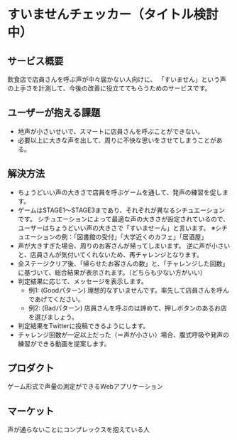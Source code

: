 # すいませんチェッカー（タイトル検討中）

## サービス概要

飲食店で店員さんを呼ぶ声が中々届かない人向けに、
「すいません」という声の上手さを計測して、今後の改善に役立ててもらうためのサービスです。

## ユーザーが抱える課題

- 地声が小さいせいで、スマートに店員さんを呼ぶことができない。
- 必要以上に大きな声を出して、周りに不快な思いをさせてしまうことがある。

## 解決方法

- ちょうどいい声の大きさで店員を呼ぶゲームを通して、発声の練習を促します。
- ゲームはSTAGE1〜STAGE3まであり、それぞれが異なるシチュエーションです。
  シチュエーションによって最適な声の大きさが設定されているので、
  ユーザーはちょうどいい声の大きさで「すいませーん」と言います。
  ※シチュエーションの例：「図書館の受付」「大学近くのカフェ」「居酒屋」
- 声が大きすぎた場合、周りのお客さんが帰ってしまいます。
  逆に声が小さいと、店員さんが気付いてくれないため、再チャレンジとなります。
- 全ステージクリア後、「帰らせたお客さんの数」と、「チャレンジした回数」に基づいて、総合結果が表示されます。（どちらも少ない方がいい）
- 判定結果に応じて、メッセージを表示します。
  - 例1: (Goodパターン) 理想的なすいませんです。率先して店員さんを呼んであげてください。
  - 例2: (Badパターン) 店員さんを呼ぶのは諦めて、押しボタンのあるお店を選びましょう。
- 判定結果をTwitterに投稿できるようにします。
- チャレンジ回数が一定以上だった（＝声が小さい）場合、腹式呼吸や発声の練習ができる動画を提案します。

## プロダクト
ゲーム形式で声量の測定ができるWebアプリケーション

## マーケット
声が通らないことにコンプレックスを抱えている人
